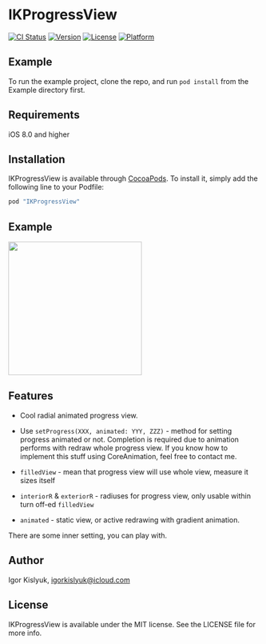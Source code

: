 # IKProgressView

[![CI Status](http://img.shields.io/travis/igorkislyuk/IKProgressView.svg?style=flat)](https://travis-ci.org/igorkislyuk/IKProgressView)
[![Version](https://img.shields.io/cocoapods/v/IKProgressView.svg?style=flat)](http://cocoapods.org/pods/IKProgressView)
[![License](https://img.shields.io/cocoapods/l/IKProgressView.svg?style=flat)](http://cocoapods.org/pods/IKProgressView)
[![Platform](https://img.shields.io/cocoapods/p/IKProgressView.svg?style=flat)](http://cocoapods.org/pods/IKProgressView)

## Example

To run the example project, clone the repo, and run `pod install` from the Example directory first.

## Requirements

iOS 8.0 and higher

## Installation

IKProgressView is available through [CocoaPods](http://cocoapods.org). To install
it, simply add the following line to your Podfile:

```ruby
pod "IKProgressView"
```

## Example
<img src="https://raw.githubusercontent.com/igorkislyuk/ikprogressview/master/gifs/example-1.gif" width="267px"/>

## Features

- Cool radial animated progress view.

- Use `setProgress(XXX, animated: YYY, ZZZ)` - method for setting progress animated or not. Completion is required due to animation performs with redraw whole progress view. If you know how to implement this stuff using CoreAnimation, feel free to contact me.
- `filledView` - mean that progress view will use whole view, measure it sizes itself
- `interiorR` & `exteriorR` - radiuses for progress view, only usable within turn off-ed `filledView`
- `animated` - static view, or active redrawing with gradient animation.

There are some inner setting, you can play with.

## Author

Igor Kislyuk, igorkislyuk@icloud.com

## License

IKProgressView is available under the MIT license. See the LICENSE file for more info.
